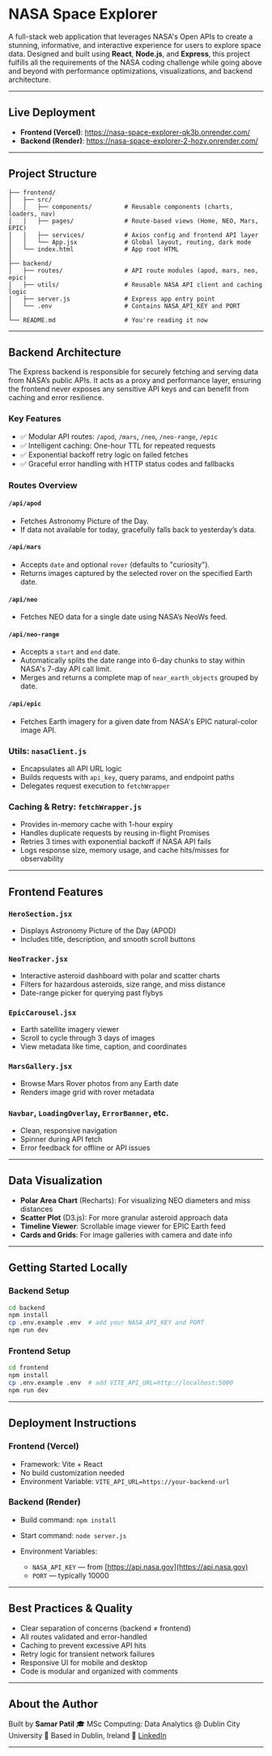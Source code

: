 # NASA Space Explorer

A full-stack web application that leverages NASA's Open APIs to create a stunning, informative, and interactive experience for users to explore space data. Designed and built using **React**, **Node.js**, and **Express**, this project fulfills all the requirements of the NASA coding challenge while going above and beyond with performance optimizations, visualizations, and backend architecture.

---

## Live Deployment

* **Frontend (Vercel)**: https://nasa-space-explorer-qk3b.onrender.com/
* **Backend (Render)**: https://nasa-space-explorer-2-hozv.onrender.com/

---

## Project Structure

```
├── frontend/
│   ├── src/
│   │   ├── components/         # Reusable components (charts, loaders, nav)
│   │   ├── pages/              # Route-based views (Home, NEO, Mars, EPIC)
│   │   ├── services/           # Axios config and frontend API layer
│   │   └── App.jsx             # Global layout, routing, dark mode
│   └── index.html              # App root HTML
│
├── backend/
│   ├── routes/                 # API route modules (apod, mars, neo, epic)
│   ├── utils/                  # Reusable NASA API client and caching logic
│   ├── server.js               # Express app entry point
│   └── .env                    # Contains NASA_API_KEY and PORT
│
└── README.md                   # You're reading it now
```

---

## Backend Architecture

The Express backend is responsible for securely fetching and serving data from NASA’s public APIs. It acts as a proxy and performance layer, ensuring the frontend never exposes any sensitive API keys and can benefit from caching and error resilience.

### Key Features

* ✅ Modular API routes: `/apod`, `/mars`, `/neo`, `/neo-range`, `/epic`
* ✅ Intelligent caching: One-hour TTL for repeated requests
* ✅ Exponential backoff retry logic on failed fetches
* ✅ Graceful error handling with HTTP status codes and fallbacks

### Routes Overview

#### `/api/apod`

* Fetches Astronomy Picture of the Day.
* If data not available for today, gracefully falls back to yesterday’s data.

#### `/api/mars`

* Accepts `date` and optional `rover` (defaults to "curiosity").
* Returns images captured by the selected rover on the specified Earth date.

#### `/api/neo`

* Fetches NEO data for a single date using NASA’s NeoWs feed.

#### `/api/neo-range`

* Accepts a `start` and `end` date.
* Automatically splits the date range into 6-day chunks to stay within NASA's 7-day API call limit.
* Merges and returns a complete map of `near_earth_objects` grouped by date.

#### `/api/epic`

* Fetches Earth imagery for a given date from NASA's EPIC natural-color image API.

### Utils: `nasaClient.js`

* Encapsulates all API URL logic
* Builds requests with `api_key`, query params, and endpoint paths
* Delegates request execution to `fetchWrapper`

### Caching & Retry: `fetchWrapper.js`

* Provides in-memory cache with 1-hour expiry
* Handles duplicate requests by reusing in-flight Promises
* Retries 3 times with exponential backoff if NASA API fails
* Logs response size, memory usage, and cache hits/misses for observability

---

## Frontend Features

### `HeroSection.jsx`

* Displays Astronomy Picture of the Day (APOD)
* Includes title, description, and smooth scroll buttons

### `NeoTracker.jsx`

* Interactive asteroid dashboard with polar and scatter charts
* Filters for hazardous asteroids, size range, and miss distance
* Date-range picker for querying past flybys

### `EpicCarousel.jsx`

* Earth satellite imagery viewer
* Scroll to cycle through 3 days of images
* View metadata like time, caption, and coordinates

### `MarsGallery.jsx`

* Browse Mars Rover photos from any Earth date
* Renders image grid with rover metadata

### `Navbar`, `LoadingOverlay`, `ErrorBanner`, etc.

* Clean, responsive navigation
* Spinner during API fetch
* Error feedback for offline or API issues

---

## Data Visualization

* **Polar Area Chart** (Recharts): For visualizing NEO diameters and miss distances
* **Scatter Plot** (D3.js): For more granular asteroid approach data
* **Timeline Viewer**: Scrollable image viewer for EPIC Earth feed
* **Cards and Grids**: For image galleries with camera and date info

---

## Getting Started Locally

### Backend Setup

```bash
cd backend
npm install
cp .env.example .env  # add your NASA_API_KEY and PORT
npm run dev
```

### Frontend Setup

```bash
cd frontend
npm install
cp .env.example .env  # add VITE_API_URL=http://localhost:5000
npm run dev
```

---

## Deployment Instructions

### Frontend (Vercel)

* Framework: Vite + React
* No build customization needed
* Environment Variable: `VITE_API_URL=https://your-backend-url`

### Backend (Render)

* Build command: `npm install`
* Start command: `node server.js`
* Environment Variables:

  * `NASA_API_KEY` — from [https://api.nasa.gov](https://api.nasa.gov)
  * `PORT` — typically 10000

---

## Best Practices & Quality

* Clear separation of concerns (backend ≠ frontend)
* All routes validated and error-handled
* Caching to prevent excessive API hits
* Retry logic for transient network failures
* Responsive UI for mobile and desktop
* Code is modular and organized with comments

---


## About the Author

Built by **Samar Patil**
🎓 MSc Computing: Data Analytics @ Dublin City University
📍 Based in Dublin, Ireland
🔗 [LinkedIn](https://www.linkedin.com/in/samarpatil/)

---

